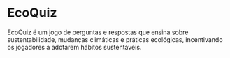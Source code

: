 # EcoQuiz
EcoQuiz é um jogo de perguntas e respostas que ensina sobre sustentabilidade, mudanças climáticas e práticas ecológicas, incentivando os jogadores a adotarem hábitos sustentáveis.

